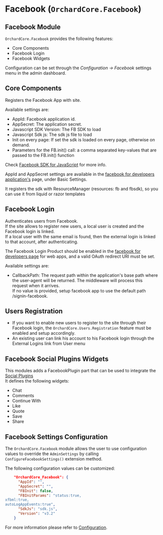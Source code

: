 # Facebook (`OrchardCore.Facebook`)

## Facebook Module

`OrchardCore.Facebook` provides the following features:

- Core Components
- Facebook Login
- Facebook Widgets

Configuration can be set through the _Configuration -> Facebook_ settings menu in the admin dashboard.

## Core Components

Registers the Facebook App with site.

Available settings are:

- AppId: Facebook application id.
- AppSecret: The application secret.
- Javascript SDK Version: The FB SDK to load
- Javascript Sdk js: The sdk js file to load
- Init on every page: If set the sdk is loaded on every page, otherwise on demand.
- Parameters for the FB.init() call: a comma separated key-values that are passed to the FB.init() function

Check [Facebook SDK for JavaScript](https://developers.facebook.com/docs/javascript/quickstart) for more info.

AppId and AppSecret settings are available in the [facebook for developers application's](https://developers.facebook.com/apps) page, under Basic Settings.

It registers the sdk with ResourceManager (resources: fb and fbsdk), so you can use it from liquid or razor templates

## Facebook Login

Authenticates users from Facebook.  
If the site allows to register new users, a local user is created and the Facebook login is linked.  
If a local user with the same email is found, then the external login is linked to that account, after authenticating.

The Facebook Login Product should be enabled in the [facebook for developers page](https://developers.facebook.com/apps) for web apps, and a valid OAuth redirect URI must be set.

Available settings are:

- CallbackPath: The request path within the application's base path where the user-agent will be returned. The middleware will process this request when it arrives.  
If no value is provided, setup facebook app to use the default path /signin-facebook.

## Users Registration

- If you want to enable new users to register to the site through their Facebook login, the `OrchardCore.Users.Registration` feature must be enabled and setup accordingly.
- An existing user can link his account to his Facebook login through the External Logins link from User menu

## Facebook Social Plugins Widgets

This modules adds a FacebookPlugin part that can be used to integrate the [Social Plugins](https://developers.facebook.com/docs/plugins)  
It defines the following widgets:

- Chat
- Comments
- Continue With
- Like
- Quote
- Save
- Share

## Facebook Settings Configuration

The `OrchardCore.Facebook` module allows the user to use configuration values to override the `AdminSettings` by calling `ConfigureFacebookSettings()` extension method.

The following configuration values can be customized:

```json
    "OrchardCore_Facebook": {
      "AppId": "",
      "AppSecret": "",
      "FBInit": false,
      "FBInitParams": "status:true,
xfbml:true,
autoLogAppEvents:true",
      "SdkJs": "sdk.js",
      "Version": "v3.2"
    }
```

For more information please refer to [Configuration](../../core/Configuration/README.md).
